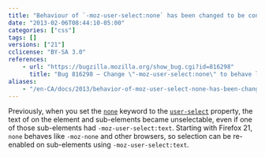 ```yaml
---
title: "Behaviour of `-moz-user-select:none` has been changed to be consistent with `-moz-user-select:-moz-none` and other browsers"
date: "2013-02-06T08:44:10-05:00"
categories: ["css"]
tags: []
versions: ["21"]
cclicense: "BY-SA 3.0"
references:
    - url: "https://bugzilla.mozilla.org/show_bug.cgi?id=816298"
      title: "Bug 816298 – Change \"-moz-user-select:none\" to behave like WebKit, IE, and Opera (and \"-moz-user-select:-moz-none\")"
aliases:
    - "/en-CA/docs/2013/behavior-of-moz-user-select-none-has-been-changed-to-be-consistent-with-moz-user-select-moz-none-and-other-browsers/"
---
```

Previously, when you set the [`none`](https://developer.mozilla.org/en-US/docs/Web/CSS/none) keyword to the [`user-select`](https://developer.mozilla.org/en-US/docs/Web/CSS/user-select) property, the text of on the element and sub-elements became unselectable, even if one of those sub-elements had `-moz-user-select:text`. Starting with Firefox 21, `none` behaves like `-moz-none` and other browsers, so selection can be re-enabled on sub-elements using `-moz-user-select:text`.
